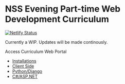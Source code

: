 # NSS Evening Part-time Web Development Curriculum

[![Netlify Status](https://api.netlify.com/api/v1/badges/76856f3e-2686-4176-a624-fb2263989d59/deploy-status)](https://app.netlify.com/sites/nss-evening-curriculum/deploys)

Currently a WIP. Updates will be made continously.

Access Curriculum Web Portal

- [Installations](src/data/curriculum/installations)
- [Client Side](src/data/curriculum/client/README.md)
- [Python/Django](src/data/curriculum/python/README.md)
- [C#/ASP.NET](src/data/curriculum/c-sharp/README.md)
